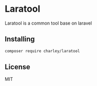 # Laratool

Laratool is a common tool base on laravel

## Installing

```bash
composer require charley/laratool
```

## License

MIT
